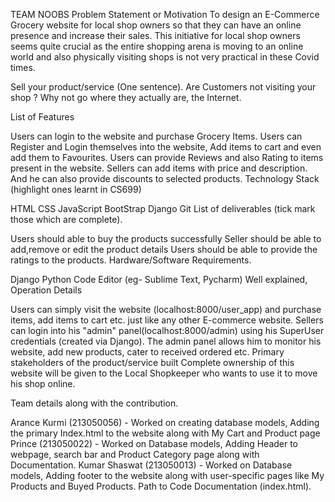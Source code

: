 TEAM NOOBS
Problem Statement or Motivation To design an E-Commerce Grocery website for local shop owners so that they can have an online presence and increase their sales. This initiative for local shop owners seems quite crucial as the entire shopping arena is moving to an online world and also physically visiting shops is not very practical in these Covid times.

Sell your product/service (One sentence). Are Customers not visiting your shop ? Why not go where they actually are, the Internet.

List of Features

Users can login to the website and purchase Grocery Items.
Users can Register and Login themselves into the website, Add items to cart and even add them to Favourites.
Users can provide Reviews and also Rating to items present in the website.
Sellers can add items with price and description. And he can also provide discounts to selected products.
Technology Stack (highlight ones learnt in CS699)

HTML
CSS
JavaScript
BootStrap
Django
Git
List of deliverables (tick mark those which are complete).

 Users should able to buy the products successfully
 Seller should be able to add,remove or edit the product details
 Users should be able to provide the ratings to the products.
Hardware/Software Requirements.

Django
Python
Code Editor (eg- Sublime Text, Pycharm)
Well explained, Operation Details

Users can simply visit the website (localhost:8000/user_app) and purchase items, add items to cart etc. just like any other E-commerce website.
Sellers can login into his "admin" panel(localhost:8000/admin) using his SuperUser credentials (created via Django). The admin panel allows him to monitor his website, add new products, cater to received ordered etc.
Primary stakeholders of the product/service built Complete ownership of this website will be given to the Local Shopkeeper who wants to use it to move his shop online.

Team details along with the contribution.

Arance Kurmi (213050056) - Worked on creating database models, Adding the primary Index.html to the website along with My Cart and Product page
Prince (213050022) - Worked on Database models, Adding Header to webpage, search bar and Product Category page along with Documentation.
Kumar Shaswat (213050013) - Worked on Database models, Adding footer to the website along with user-specific pages like My Products and Buyed Products.
Path to Code Documentation (index.html).
